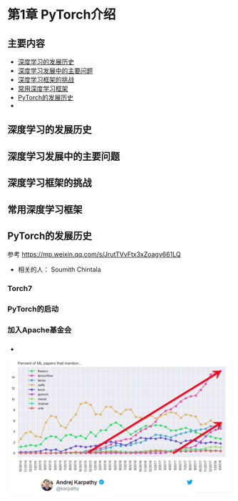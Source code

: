 
# 第1章 PyTorch介绍

## 主要内容
- [深度学习的发展历史](#深度学习的发展历史)
- [深度学习发展中的主要问题](#深度学习发展中的主要问题)
- [深度学习框架的挑战](#深度学习框架的挑战)
- [常用深度学习框架](#常用深度学习框架)
- [PyTorch的发展历史](#PyTorch的发展历史)
- [](#)

## 深度学习的发展历史
## 深度学习发展中的主要问题
## 深度学习框架的挑战
## 常用深度学习框架

## PyTorch的发展历史

参考 https://mp.weixin.qq.com/s/JrutTVvFtx3xZoagy661LQ

- 相关的人： Soumith Chintala

### Torch7

### PyTorch的启动

### 加入Apache基金会

### 
- 
<img src="../images/dl_framework_trend.png"/>
